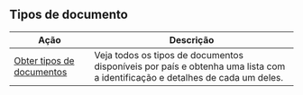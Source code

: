 ## Tipos de documento

|Ação|Descrição|
|---|---|
|[Obter tipos de documentos](https://www.mercadopago[FAKER][URL][DOMAIN]/developers/pt/reference/identification_types/_identification_types/get)|Veja todos os tipos de documentos disponíveis por país e obtenha uma lista com a identificação e detalhes de cada um deles.|
